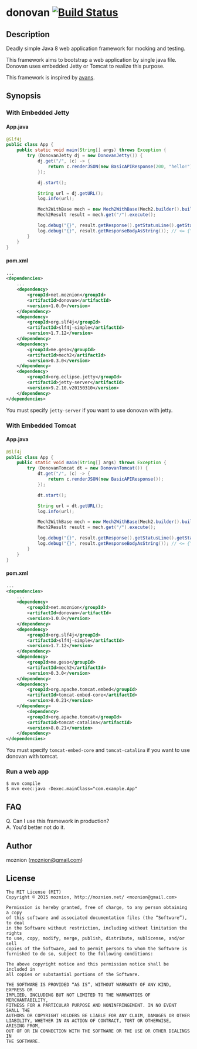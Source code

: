 donovan [![Build Status](https://travis-ci.org/moznion/donovan.svg)](https://travis-ci.org/moznion/donovan)
==

Description
--

Deadly simple Java 8 web application framework for mocking and testing.

This framework aims to bootstrap a web application by single java file.
Donovan uses embedded Jetty or Tomcat to realize this purpose.

This framework is inspired by [avans](https://github.com/tokuhirom/avans).

Synopsis
---

### With Embedded Jetty

#### App.java

```java
@Slf4j
public class App {
    public static void main(String[] args) throws Exception {
        try (DonovanJetty dj = new DonovanJetty()) {
            dj.get("/", (c) -> {
                return c.renderJSON(new BasicAPIResponse(200, "hello!"));
            });

            dj.start();

            String url = dj.getURL();
            log.info(url);

            Mech2WithBase mech = new Mech2WithBase(Mech2.builder().build(), new URI(url));
            Mech2Result result = mech.get("/").execute();

            log.debug("{}", result.getResponse().getStatusLine().getStatusCode()); // <= 200
            log.debug("{}", result.getResponseBodyAsString()); // <= {"code":200,"messages":["hello!"]}
        }
    }
}
```

#### pom.xml

```xml
...
<dependencies>
    ...
    <dependency>
        <groupId>net.moznion</groupId>
        <artifactId>donovan</artifactId>
        <version>1.0.0</version>
    </dependency>
    <dependency>
        <groupId>org.slf4j</groupId>
        <artifactId>slf4j-simple</artifactId>
        <version>1.7.12</version>
    </dependency>
    <dependency>
        <groupId>me.geso</groupId>
        <artifactId>mech2</artifactId>
        <version>0.3.0</version>
    </dependency>
    <dependency>
        <groupId>org.eclipse.jetty</groupId>
        <artifactId>jetty-server</artifactId>
        <version>9.2.10.v20150310</version>
    </dependency>
</dependencies>
```

You must specify `jetty-server` if you want to use donovan with jetty.

### With Embedded Tomcat

#### App.java

```java
@Slf4j
public class App {
    public static void main(String[] args) throws Exception {
        try (DonovanTomcat dt = new DonovanTomcat()) {
            dt.get("/", (c) -> {
                return c.renderJSON(new BasicAPIResponse());
            });

            dt.start();

            String url = dt.getURL();
            log.info(url);

            Mech2WithBase mech = new Mech2WithBase(Mech2.builder().build(), new URI(url));
            Mech2Result result = mech.get("/").execute();

            log.debug("{}", result.getResponse().getStatusLine().getStatusCode()); // <= 200
            log.debug("{}", result.getResponseBodyAsString()); // <= {"code":200,"messages":["hello!"]}
        }
    }
}
```

#### pom.xml

```xml
...
<dependencies>
    ...
    <dependency>
        <groupId>net.moznion</groupId>
        <artifactId>donovan</artifactId>
        <version>1.0.0</version>
    </dependency>
    <dependency>
        <groupId>org.slf4j</groupId>
        <artifactId>slf4j-simple</artifactId>
        <version>1.7.12</version>
    </dependency>
    <dependency>
        <groupId>me.geso</groupId>
        <artifactId>mech2</artifactId>
        <version>0.3.0</version>
    </dependency>
    <dependency>
        <groupId>org.apache.tomcat.embed</groupId>
        <artifactId>tomcat-embed-core</artifactId>
        <version>8.0.21</version>
    </dependency>
        <dependency>
        <groupId>org.apache.tomcat</groupId>
        <artifactId>tomcat-catalina</artifactId>
        <version>8.0.21</version>
    </dependency>
</dependencies>
```

You must specify `tomcat-embed-core` and `tomcat-catalina` if you want to use donovan with tomcat.

### Run a web app

```
$ mvn compile
$ mvn exec:java -Dexec.mainClass="com.example.App"
```

FAQ
--

Q. Can I use this framework in production?  
A. You'd better not do it.

Author
--

moznion (<moznion@gmail.com>)

License
--

```
The MIT License (MIT)
Copyright © 2015 moznion, http://moznion.net/ <moznion@gmail.com>

Permission is hereby granted, free of charge, to any person obtaining a copy
of this software and associated documentation files (the “Software”), to deal
in the Software without restriction, including without limitation the rights
to use, copy, modify, merge, publish, distribute, sublicense, and/or sell
copies of the Software, and to permit persons to whom the Software is
furnished to do so, subject to the following conditions:

The above copyright notice and this permission notice shall be included in
all copies or substantial portions of the Software.

THE SOFTWARE IS PROVIDED “AS IS”, WITHOUT WARRANTY OF ANY KIND, EXPRESS OR
IMPLIED, INCLUDING BUT NOT LIMITED TO THE WARRANTIES OF MERCHANTABILITY,
FITNESS FOR A PARTICULAR PURPOSE AND NONINFRINGEMENT. IN NO EVENT SHALL THE
AUTHORS OR COPYRIGHT HOLDERS BE LIABLE FOR ANY CLAIM, DAMAGES OR OTHER
LIABILITY, WHETHER IN AN ACTION OF CONTRACT, TORT OR OTHERWISE, ARISING FROM,
OUT OF OR IN CONNECTION WITH THE SOFTWARE OR THE USE OR OTHER DEALINGS IN
THE SOFTWARE.
```

